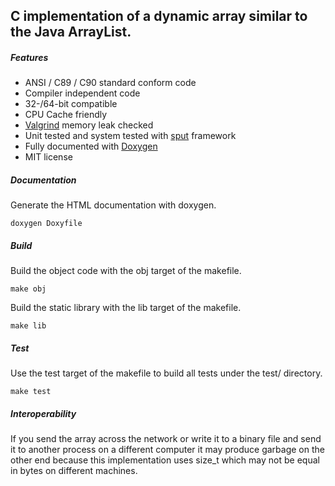 ## C implementation of a dynamic array similar to the Java ArrayList.

##### Features
* ANSI / C89 / C90 standard conform code
* Compiler independent code
* 32-/64-bit compatible
* CPU Cache friendly
* [Valgrind](http://www.valgrind.org) memory leak checked
* Unit tested and system tested with [sput](http://www.lingua-systems.com/unit-testing/) framework
* Fully documented with [Doxygen](http://www.doxygen.org)
* MIT license

##### Documentation
Generate the HTML documentation with doxygen.
```
doxygen Doxyfile
```

##### Build
Build the object code with the obj target of the makefile.
```
make obj
```

Build the static library with the lib target of the makefile.
```
make lib
```
##### Test
Use the test target of the makefile to build all tests under the test/ directory.
```
make test
```
##### Interoperability
If you send the array across the network or write it to a binary file and send it to another process on a different computer it may produce garbage on the other end because this implementation uses size_t which may not be equal in bytes on different machines.
